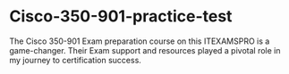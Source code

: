 # Cisco-350-901-practice-test
The Cisco 350-901 Exam preparation course on this ITEXAMSPRO is a game-changer. Their Exam support and resources played a pivotal role in my journey to certification success.
